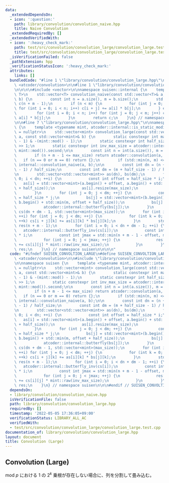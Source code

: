 ```yaml
---
data:
  _extendedDependsOn:
  - icon: ':question:'
    path: library/convolution/convolution_naive.hpp
    title: Naive Convolution
  _extendedRequiredBy: []
  _extendedVerifiedWith:
  - icon: ':heavy_check_mark:'
    path: test/src/convolution/convolution_large/convolution_large.test.cpp
    title: test/src/convolution/convolution_large/convolution_large.test.cpp
  _isVerificationFailed: false
  _pathExtension: hpp
  _verificationStatusIcon: ':heavy_check_mark:'
  attributes:
    links: []
  bundledCode: "#line 1 \"library/convolution/convolution_large.hpp\"\n\n\n\n#include\
    \ <atcoder/convolution>\n\n#line 1 \"library/convolution/convolution_naive.hpp\"\
    \n\n\n\n#include <vector>\n\nnamespace suisen::internal {\n    template <typename\
    \ T>\n    std::vector<T> convolution_naive(const std::vector<T>& a, const std::vector<T>&\
    \ b) {\n        const int n = a.size(), m = b.size();\n        std::vector<T>\
    \ c(n + m - 1);\n        if (n < m) {\n            for (int j = 0; j < m; j++)\
    \ for (int i = 0; i < n; i++) c[i + j] += a[i] * b[j];\n        } else {\n   \
    \         for (int i = 0; i < n; i++) for (int j = 0; j < m; j++) c[i + j] +=\
    \ a[i] * b[j];\n        }\n        return c;\n    }\n} // namespace suisen\n\n\
    \n\n#line 7 \"library/convolution/convolution_large.hpp\"\n\nnamespace suisen\
    \ {\n    template <typename mint, atcoder::internal::is_static_modint_t<mint>*\
    \ = nullptr>\n    std::vector<mint> convolution_large(const std::vector<mint>&\
    \ a, const std::vector<mint>& b) {\n        static constexpr int max_size = (mint::mod()\
    \ - 1) & -(mint::mod() - 1);\n        static constexpr int half_size = max_size\
    \ >> 1;\n        static constexpr int inv_max_size = atcoder::internal::inv_gcd(max_size,\
    \ mint::mod()).second;\n\n        const int n = int(a.size()), m = int(b.size());\n\
    \        if (n + m - 1 <= max_size) return atcoder::convolution(a, b);\n     \
    \   if (n == 0 or m == 0) return {};\n        if (std::min(n, m) <= 60) return\
    \ internal::convolution_naive(a, b);\n\n        const int dn = (n + half_size\
    \ - 1) / half_size;\n        const int dm = (m + half_size - 1) / half_size;\n\
    \n        std::vector<std::vector<mint>> as(dn), bs(dm);\n        for (int i =\
    \ 0; i < dn; ++i) {\n            const int offset = half_size * i;\n         \
    \   as[i] = std::vector<mint>(a.begin() + offset, a.begin() + std::min(n, offset\
    \ + half_size));\n            as[i].resize(max_size);\n            atcoder::internal::butterfly(as[i]);\n\
    \        }\n        for (int j = 0; j < dm; ++j) {\n            const int offset\
    \ = half_size * j;\n            bs[j] = std::vector<mint>(b.begin() + offset,\
    \ b.begin() + std::min(m, offset + half_size));\n            bs[j].resize(max_size);\n\
    \            atcoder::internal::butterfly(bs[j]);\n        }\n        std::vector<std::vector<mint>>\
    \ cs(dn + dm - 1, std::vector<mint>(max_size));\n        for (int i = 0; i < dn;\
    \ ++i) for (int j = 0; j < dm; ++j) {\n            for (int k = 0; k < max_size;\
    \ ++k) cs[i + j][k] += as[i][k] * bs[j][k];\n        }\n        std::vector<mint>\
    \ res(n + m - 1);\n        for (int i = 0; i < dn + dm - 1; ++i) {\n         \
    \   atcoder::internal::butterfly_inv(cs[i]);\n            const int offset = half_size\
    \ * i;\n            const int jmax = std::min(n + m - 1 - offset, max_size);\n\
    \            for (int j = 0; j < jmax; ++j) {\n                res[offset + j]\
    \ += cs[i][j] * mint::raw(inv_max_size);\n            }\n        }\n        return\
    \ res;\n    }\n} // namespace suisen\n\n\n\n"
  code: "#ifndef SUISEN_CONVOLTION_LARGE\n#define SUISEN_CONVOLTION_LARGE\n\n#include\
    \ <atcoder/convolution>\n\n#include \"library/convolution/convolution_naive.hpp\"\
    \n\nnamespace suisen {\n    template <typename mint, atcoder::internal::is_static_modint_t<mint>*\
    \ = nullptr>\n    std::vector<mint> convolution_large(const std::vector<mint>&\
    \ a, const std::vector<mint>& b) {\n        static constexpr int max_size = (mint::mod()\
    \ - 1) & -(mint::mod() - 1);\n        static constexpr int half_size = max_size\
    \ >> 1;\n        static constexpr int inv_max_size = atcoder::internal::inv_gcd(max_size,\
    \ mint::mod()).second;\n\n        const int n = int(a.size()), m = int(b.size());\n\
    \        if (n + m - 1 <= max_size) return atcoder::convolution(a, b);\n     \
    \   if (n == 0 or m == 0) return {};\n        if (std::min(n, m) <= 60) return\
    \ internal::convolution_naive(a, b);\n\n        const int dn = (n + half_size\
    \ - 1) / half_size;\n        const int dm = (m + half_size - 1) / half_size;\n\
    \n        std::vector<std::vector<mint>> as(dn), bs(dm);\n        for (int i =\
    \ 0; i < dn; ++i) {\n            const int offset = half_size * i;\n         \
    \   as[i] = std::vector<mint>(a.begin() + offset, a.begin() + std::min(n, offset\
    \ + half_size));\n            as[i].resize(max_size);\n            atcoder::internal::butterfly(as[i]);\n\
    \        }\n        for (int j = 0; j < dm; ++j) {\n            const int offset\
    \ = half_size * j;\n            bs[j] = std::vector<mint>(b.begin() + offset,\
    \ b.begin() + std::min(m, offset + half_size));\n            bs[j].resize(max_size);\n\
    \            atcoder::internal::butterfly(bs[j]);\n        }\n        std::vector<std::vector<mint>>\
    \ cs(dn + dm - 1, std::vector<mint>(max_size));\n        for (int i = 0; i < dn;\
    \ ++i) for (int j = 0; j < dm; ++j) {\n            for (int k = 0; k < max_size;\
    \ ++k) cs[i + j][k] += as[i][k] * bs[j][k];\n        }\n        std::vector<mint>\
    \ res(n + m - 1);\n        for (int i = 0; i < dn + dm - 1; ++i) {\n         \
    \   atcoder::internal::butterfly_inv(cs[i]);\n            const int offset = half_size\
    \ * i;\n            const int jmax = std::min(n + m - 1 - offset, max_size);\n\
    \            for (int j = 0; j < jmax; ++j) {\n                res[offset + j]\
    \ += cs[i][j] * mint::raw(inv_max_size);\n            }\n        }\n        return\
    \ res;\n    }\n} // namespace suisen\n\n\n#endif // SUISEN_CONVOLTION_LARGE\n"
  dependsOn:
  - library/convolution/convolution_naive.hpp
  isVerificationFile: false
  path: library/convolution/convolution_large.hpp
  requiredBy: []
  timestamp: '2022-05-05 17:36:05+09:00'
  verificationStatus: LIBRARY_ALL_AC
  verifiedWith:
  - test/src/convolution/convolution_large/convolution_large.test.cpp
documentation_of: library/convolution/convolution_large.hpp
layout: document
title: Convolution (Large)
---
```

## Convolution (Large)

$\mathrm{mod}\ p$ における $1$ の $2 ^ k$ 乗根が存在しない場合に、列を分割して畳み込む。
